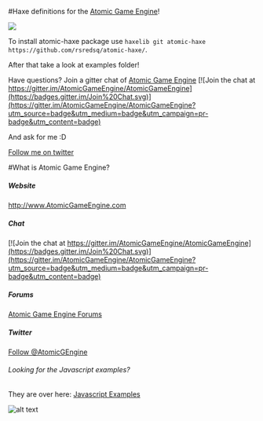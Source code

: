 #Haxe definitions for the [Atomic Game Engine](http://www.AtomicGameEngine.com)!

![](http://puu.sh/jAArQ/5576814a17.png)

To install atomic-haxe package use `haxelib git atomic-haxe https://github.com/rsredsq/atomic-haxe/`.

After that take a look at examples folder!

Have questions? Join a gitter chat of [Atomic Game Engine](https://github.com/AtomicGameEngine/AtomicGameEngine) [![Join the chat at https://gitter.im/AtomicGameEngine/AtomicGameEngine](https://badges.gitter.im/Join%20Chat.svg)](https://gitter.im/AtomicGameEngine/AtomicGameEngine?utm_source=badge&utm_medium=badge&utm_campaign=pr-badge&utm_content=badge)

And ask for me :D

<a href="https://twitter.com/rsredsq">Follow me on twitter</a>

#What is Atomic Game Engine?

##### Website

<a href="http://atomicgameengine.com">http://www.AtomicGameEngine.com</a>

##### Chat

[![Join the chat at https://gitter.im/AtomicGameEngine/AtomicGameEngine](https://badges.gitter.im/Join%20Chat.svg)](https://gitter.im/AtomicGameEngine/AtomicGameEngine?utm_source=badge&utm_medium=badge&utm_campaign=pr-badge&utm_content=badge)

##### Forums

<a href="http://atomicgameengine.com/forum">Atomic Game Engine Forums</a>

##### Twitter

<a href="https://twitter.com/AtomicGEngine">Follow @AtomicGEngine</a>

###### Looking for the Javascript examples?

They are over here: <a href="https://github.com/AtomicGameEngine/AtomicExamples">Javascript Examples</a>

[WelcomeScreen]: https://github.com/AtomicGameEngine/AtomicExamples/wiki/images/WelcomeScreen.png

![alt text][WelcomeScreen]
